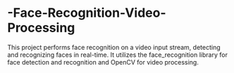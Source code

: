 # -Face-Recognition-Video-Processing
This project performs face recognition on a video input stream, detecting and recognizing faces in real-time. It utilizes the face_recognition library for face detection and recognition and OpenCV for video processing.
